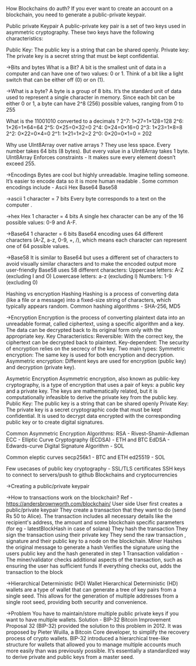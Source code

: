 How Blockchains do auth?
If you ever want to create an account on a blockchain, you need to generate a public-private keypair.

Public private Keypair
A public-private key pair is a set of two keys used in asymmetric cryptography. These two keys have the following characteristics:

Public Key: The public key is a string that can be shared openly.
Private key: The private key is a secret string that must be kept confidential. 


->Bits and bytes
What is a Bit?
A bit is the smallest unit of data in a computer and can have one of two values: 0 or 1.
Think of a bit like a light switch that can be either off (0) or on (1). 

->What is a byte?
A byte is a group of 8 bits. It’s the standard unit of data used to represent a single character in memory. Since each bit can be either 0 or 1, a byte can have 2^8 (256) possible values, ranging from 0 to 255

What is the 11001010 converted to a decimals ?
2^7: 1×27=1×128=128
2^6: 1×26=1×64=64
2^5: 0×25=0×32=0
2^4: 0×24=0×16=0
2^3: 1×23=1×8=8
2^2: 0×22=0×4=0
2^1: 1×21=1×2=2
2^0: 0×20=0×1=0
= 202

Why use UInt8Array over native arrays ?
They use less space. Every number takes 64 bits (8 bytes). But every value in a UInt8Array takes 1 byte.
UInt8Array Enforces constraints - It makes sure every element doesn’t exceed 255.

->Encodings
Bytes are cool but highly unreadable. Imagine telling someone.
It’s easier to encode data so it is more human readable .
 Some common encodings include - 
Ascii
Hex
Base64
Base58



->ascii
1 character = 7 bits
Every byte corresponds to a text on the computer . 



->hex
Hex
1 character = 4 bits
A single hex character can be any of the 16 possible values: 0-9 and A-F.


->Base64
1 character = 6 bits
Base64 encoding uses 64 different characters (A-Z, a-z, 0-9, +, /), which means each character can represent one of 64 possible values.



->Base58
It is similar to Base64 but uses a different set of characters to avoid visually similar characters and to make the encoded output more user-friendly
Base58 uses 58 different characters:
Uppercase letters: A-Z (excluding I and O)
Lowercase letters: a-z (excluding l)
Numbers: 1-9 (excluding 0)



Hashing vs encryption
Hashing
Hashing is a process of converting data (like a file or a message) into a fixed-size string of characters, which typically appears random. 
Common hashing algorithms - SHA-256, MD5

->Encryption
Encryption is the process of converting plaintext data into an unreadable format, called ciphertext, using a specific algorithm and a key. The data can be decrypted back to its original form only with the appropriate key.
Key Characteristics:
Reversible: With the correct key, the ciphertext can be decrypted back to plaintext.
Key-dependent: The security of encryption relies on the secrecy of the key.
Two main types:
Symmetric encryption: The same key is used for both encryption and decryption.
Asymmetric encryption: Different keys are used for encryption (public key) and decryption (private key).


Asymetric Encryption
Asymmetric encryption, also known as public-key cryptography, is a type of encryption that uses a pair of keys: a public key and a private key. The keys are mathematically related, but it is computationally infeasible to derive the private key from the public key.
Public Key: The public key is a string that can be shared openly
Private Key: The private key is a secret cryptographic code that must be kept confidential. It is used to decrypt data encrypted with the corresponding public key or to create digital signatures.

Common Asymmetric Encryption Algorithms:
RSA - Rivest–Shamir–Adleman
ECC - Elliptic Curve Cryptography (ECDSA) - ETH and BTC
EdDSA - Edwards-curve Digital Signature Algorithm  - SOL

Common eleptic curves
secp256k1 - BTC and ETH
ed25519 - SOL
 
Few usecases of public key cryptography - 
SSL/TLS certificates
SSH keys to connect to servers/push to github
Blockchains and cryptocurrencies
 

 ->Creating a public/private keypair


 ->How to transactions work on the blockchain?
Ref - https://andersbrownworth.com/blockchain/
User side
User first creates a public/private keypair
They create a transaction that they want to do (send Rs 50 to Alice).  The transaction includes all necessary details like the recipient's address, the amount and some blockchain specific parameters (for eg - latestBlockHash in case of solana)
They hash the transaction 
They sign the transaction using their private key
They send the raw transaction , signature and their public key to a node on the blockchain.
Miner
Hashes the original message to generate a hash
Verifies the signature using the users public key and the hash generated in step 1
Transaction validation - The miner/validator checks additional aspects of the transaction, such as ensuring the user has sufficient funds
If everything checks out, adds the transaction to the block
 

 ->Hierarchical Deterministic (HD) Wallet
Hierarchical Deterministic (HD) wallets are a type of wallet that can generate a tree of key pairs from a single seed.  This allows for the generation of multiple addresses from a single root seed, providing both security and convenience.

->Problem 
You have to maintain/store multiple public private keys if you want to have multiple wallets. 
Solution - BIP-32
Bitcoin Improvement Proposal 32 (BIP-32) provided the solution to this problem in 2012. It was proposed by Pieter Wuilla, a Bitcoin Core developer, to simplify the recovery process of crypto wallets. BIP-32 introduced a hierarchical tree-like structure for wallets that allowed you to manage multiple accounts much more easily than was previously possible. It’s essentially a standardized way to derive private and public keys from a master seed.

